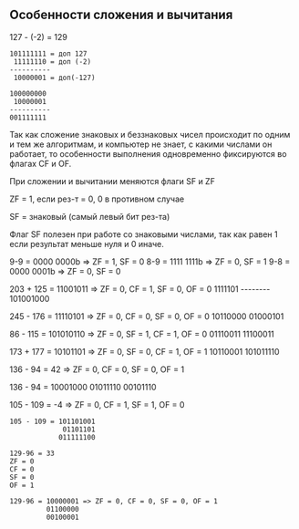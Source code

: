 ## Особенности сложения и вычитания

127 - (-2) = 129

```
101111111 = доп 127
 11111110 = доп (-2)
----------
 10000001 = доп(-127)
```

```
100000000
 10000001
----------
001111111
```

Так как сложение знаковых и беззнаковых чисел происходит по одним и тем же алгоритмам, и компьютер не знает, с какими числами он работает, то особенности выполнения одновременно фиксируются во флагах CF и OF.

При сложении и вычитании меняются флаги SF и ZF

ZF = 1, если рез-т = 0, 0 в противном случае

SF = знаковый (самый левый бит рез-та)

Флаг SF полезен при работе со знаковыми числами, так как равен 1 если результат меньше нуля и 0 иначе.

9-9 = 0000 0000b => ZF = 1, SF = 0
8-9 = 1111 1111b => ZF = 0, SF = 1
9-8 = 0000 0001b => ZF = 0, SF = 0

203 + 125 = 11001011 => ZF = 0, CF = 1, SF = 0, OF = 0
             1111101
            --------
           101001000

245 - 176 = 11110101 => ZF = 0, CF = 0, SF = 0, OF = 0
            10110000
            01000101

86 - 115 = 101010110 => ZF = 0, SF = 1, CF = 1, OF = 0
            01110011
            11100011

173 + 177 = 10101101 => ZF = 0, SF = 0, CF = 1, OF = 1
            10110001
           101011110

136 - 94 = 42 => ZF = 0, CF = 0, SF = 0, OF = 1

136 - 94 = 10001000
           01011110
           00101110

105 - 109 = -4 => ZF = 0, CF = 1, SF = 1, OF = 0

```
105 - 109 = 101101001
             01101101
            011111100
```

```
129-96 = 33
ZF = 0
CF = 0
SF = 0
OF = 1
```

```
129-96 = 10000001 => ZF = 0, CF = 0, SF = 0, OF = 1
         01100000
         00100001